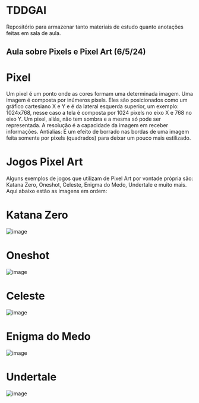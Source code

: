 # TDDGAI
Repositório para armazenar tanto materiais de estudo quanto anotações feitas em sala de aula.

 ## Aula sobre Pixels e Pixel Art (6/5/24)
 # Pixel
 Um pixel é um ponto onde as cores formam uma determinada imagem. Uma imagem é composta por inúmeros pixels. Eles são posicionados como um gráfico cartesiano X e Y e é da lateral esquerda superior, um exemplo: 1024x768, nesse caso a tela é composta por 1024 pixels no eixo X e 768 no eixo Y. Um pixel, aliás, não tem sombra e a mesma só pode ser representada. 
 A resolução é a capacidade da imagem em receber informações.
 Antialias: É um efeito de borrado nas bordas de uma imagem feita somente por pixels (quadrados) para deixar um pouco mais estilizado.

 # Jogos Pixel Art
 Alguns exemplos de jogos que utilizam de Pixel Art por vontade própria são: Katana Zero, Oneshot, Celeste, Enigma do Medo, Undertale e muito mais. 
  Aqui abaixo estão as imagens em ordem:
 
# Katana Zero
![image](https://github.com/Alex2024Campos/TDDGAI/assets/160960774/01f16369-33e4-463a-b8bd-6687d8763f17)

# Oneshot
![image](https://github.com/Alex2024Campos/TDDGAI/assets/160960774/b904ec48-0d33-4e5d-8710-10990660ceaa)

# Celeste
![image](https://github.com/Alex2024Campos/TDDGAI/assets/160960774/13a66823-db62-40c6-aca6-dbf0629a86ad)

# Enigma do Medo
![image](https://github.com/Alex2024Campos/TDDGAI/assets/160960774/032d4093-d630-4699-bd13-428df02cbd7f)

# Undertale
![image](https://github.com/Alex2024Campos/TDDGAI/assets/160960774/543134b3-3fb5-4a22-ae3a-622bf23eb083)
